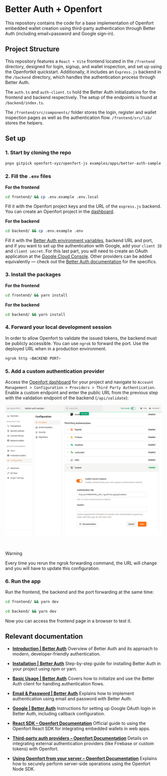 # Better Auth + Openfort

This repository contains the code for a base implementation of Openfort embedded wallet creation using third-party authentication through Better Auth (including email+password and Google sign-in).

## Project Structure

This repository features a `React + Vite` frontend located in the `/frontend` directory, designed for login, signup, and wallet inspection, and set up using the Openfortkit quickstart. Additionally, it includes an `Express.js` backend in the `/backend` directory, which handles the authentication process through Better Auth.

The `auth.ts` and `auth-client.ts` hold the Better Auth initializations for the frontend and backend respectively.
The setup of the endpoints is found at `/backend/index.ts`.

The `/frontend/src/components/` folder stores the login, register and wallet inspection pages as well as the authentication flow. `/frontend/src/lib/` stores the helpers.

## Set up

### 1. Start by cloning the repo

```bash
pnpx gitpick openfort-xyz/openfort-js examples/apps/better-auth-sample
```

### 2. Fill the `.env` files

**For the frontend**

```bash
cd frontend/ && cp .env.example .env.local
```

Fill it with the Openfort project keys and the URL of the `express.js` backend. You can create an Openfort project in the [dashboard](https://dashboard.openfort.io/).

**For the backend**

```bash
cd backend/ && cp .env.example .env
```

Fill it with the [Better Auth environment variables](https://www.better-auth.com/docs/installation#set-environment-variables), backend URL and port, and if you want to set up the authentication with Google, add your `client ID` and `client secret`. For this last part, you will need to create an OAuth application at the [Google Cloud Console](https://console.cloud.google.com/). Other providers can be added equivalently — check out the [Better Auth documentation](https://www.better-auth.com/docs/introduction) for the specifics.

### 3. Install the packages

**For the frontend**

```bash
cd frontend/ && yarn install 
```

**For the backend**

```bash
cd backend/ && yarn install
```

### 4. Forward your local development session

In order to allow Openfort to validate the issued tokens, the backend must be publicly accessible. You can use `ngrok` to forward the port. Use the deployed URL when in a production environment.

```bash
ngrok http <BACKEND PORT>
```

### 5. Add a custom authentication provider

Access the [Openfort dashboard](https://dashboard.openfort.io/) for your project and navigate to `Account Management > Configuration > Providers > Third Party Authentication`. Enable a custom endpoint and enter the public URL from the previous step with the validation endpoint of the backend (`/api/validate`):

<p align="center">
  <img src="screenshot.png" width="900" />
</p>

<br>

> [!WARNING]
> Every time you rerun the ngrok forwarding command, the URL will change and you will have to update this configuration.

### 6. Run the app

Run the frontend, the backend and the port forwarding at the same time:

```bash
cd frontend/ && yarn dev
```

```bash
cd backend/ && yarn dev 
```

Now you can access the frontend page in a browser to test it.

## Relevant documentation

* **[Introduction | Better Auth](https://www.better-auth.com/docs/introduction)**
  Overview of Better Auth and its approach to modern, developer-friendly authentication.

* **[Installation | Better Auth](https://www.better-auth.com/docs/installation)**
  Step-by-step guide for installing Better Auth in your project using npm or yarn.

* **[Basic Usage | Better Auth](https://www.better-auth.com/docs/basic-usage)**
  Covers how to initialize and use the Better Auth client for handling authentication flows.

* **[Email & Password | Better Auth](https://www.better-auth.com/docs/authentication/email-password)**
  Explains how to implement authentication using email and password with Better Auth.

* **[Google | Better Auth](https://www.better-auth.com/docs/authentication/google)**
  Instructions for setting up Google OAuth login in Better Auth, including callback configuration.

* **[React SDK – Openfort Documentation](https://www.openfort.io/docs/products/embedded-wallet/react/kit)**
  Official guide to using the Openfort React SDK for integrating embedded wallets in web apps.

* **[Third-party auth providers – Openfort Documentation](https://www.openfort.io/docs/products/embedded-wallet/javascript/auth/external-auth)**
  Details on integrating external authentication providers (like Firebase or custom tokens) with Openfort.

* **[Using Openfort from your server – Openfort Documentation](https://www.openfort.io/docs/products/server)**
  Explains how to securely perform server-side operations using the Openfort Node SDK.
